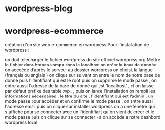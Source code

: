 # wordpress-blog

# wordpress-ecommerce

création d'un site web e-commerce en wordpress
Pour l'installation de wordpress :

on doit telecharger le fichier wordpress du site officiel wordpress.org
Mettre le fichier dans htdocs xampp dans le localhost
on créer la base de donnée
on acccède d'après le serveur au dossier wordpress
on choisit la langue (français ou anglais ) on clique sur suivant
on entre le nom de notre base de donné puis l'identifiant qui est le root puis on supprime le mode passe , on entre aussi l'adresse de la base de donné qui est 'localhost' , et on laisse par défaut préfixe des table :wp\_ , puis on lance l'installation
on rempli les informations nécessaires : le titre du site , l'identifiant qui est l'admin , un mode passe pour accéder et on confirme le mode passe , on entre aussi l'adresse email puis on clique sur installer wordpress
on a une fenetre qui s'affiche pour se connecter avec un l'identifiant qu'on vient de créer et le mode passe puis on clique sur se connecter -la on accède a notre dashbord wordpress local